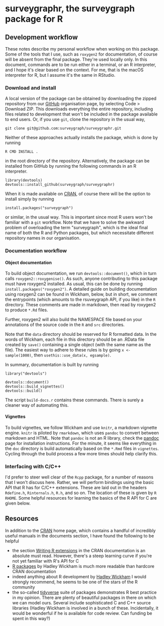 # surveygraphr, the surveygraph package for R

## Development workflow

These notes describe my personal workflow when working on this package. Some of the tools that I use, such as `roxygen2` for documentation, of course will be absent from the final package. They're used locally only. In this document, commands are to be run either in a terminal, or an R interpreter, and I hope it's clear based on the context. For me, that is the macOS interpreter for R, but I assume it's the same in RStudio.

### Download and install

A local version of the package can be obtained by downloading the zipped repository from our [GitHub](https://github.com/surveygraph/surveygraphr) organisation page, by selecting Code > Download ZIP. This downloads everything the entire repository, including files related to development that won't be included in the package available to end users. Or, if you use `git`, clone the repository in the usual way,

```
git clone git@github.com:surveygraph/surveygraphr.git
```

Neither of these approaches actually installs the package, which is done by running

```
R CMD INSTALL .
```

in the root directory of the repository. Alternatively, the package can be installed from GitHub by running the following commands in an R interpreter.

```
library(devtools)
devtools::install_github(surveygraph/surveygraphr)
```

When it is made available on [CRAN](https://cran.r-project.org/), of course there will be the option to install simply by running 

```
install.packages("surveygraph")
```

or similar, in the usual way. This is important since most R users won't be familiar with a `git` workflow. Note that we have to solve the awkward problem of overloading the term "surveygraph", which is the ideal final name of both the R and Python packages, but which necessitate different repository names in our organisation.


### Documentation workflow

#### Object documentation

To build object documentation, we run `devtools::document()`, which in turn calls `roxygen2::roxygenise()`. As such, anyone contributing to this package must have roxygen2 installed. As usual, this can be done by running `install.packages("roxygen2")`. A detailed guide on building documentation using roxygen2 can be found in Wickham, below, but in short, we comment the entrypoints (which amounts to the rsuveygraph API, if you like) in the `R` directory. These comments are made in markdown, then read by roxygen2 to produce `*.Rd` files.

Further, roxygen2 will also build the NAMESPACE file based on your annotations of the source code in the `R` and `src` directories.

Note that the `data` directory should be reserved for R formatted data. In the words of Wickham, each file in this directory should be an .RData file created by `save()` containing a single object (with the same name as the file). The easiest way to adhere to these rules is by going `x <- sample(1000)`, then `usethis::use_data(x, egsample)`.

In summary, documentation is built by running

```
library("devtools")

devtools::document()
devtools::build_vignettes()
devtools::build()
```

The script `build-docs.r` contains these commands. There is surely a cleaner way of automating this.

#### Vignettes

To build vignettes, we follow Wickham and use `knitr`, a markdown vignette engine. `knitr` is piloted by `rmarkdown`, which uses `pandoc` to convert between markdown and HTML. Note that `pandoc` is not an R library, check the [pandoc](https://pandoc.org/installing.html) page for installation instructions. For the minute, it seems like everything in the `doc` directory is build automatically based on the `*.Rmd` files in `vignettes`. Cycling through the build process a few more times should help clarify this.

### Interfacing with C/C++

I'd prefer to steer well clear of the `Rcpp` package, for a number of reasons that I won't discuss here. Rather, we will perform bindings using the basic API that R has for C/C++ extensions. These are laid out in the headers `Rdefine.h`, `Rinternals.h`, `R.h`, and so on. The location of these is given by `R RHOME`. Some helpful resources for learning the basics of the R API for C are given below. 

## Resources

In addition to the [CRAN](https://cran.r-project.org/) home page, which contains a handful of incredibly useful manuals in the documents section, I have found the following to be helpful

* the section [Writing R extensions](https://cran.r-project.org/) in the CRAN documentation is an absolute must read. However, there's a steep learning curve if you're not yet familiar with R's API for C
* [R packages](https://r-pkgs.org/) by Hadley Wickham is much more readable than hardcore CRAN documentation
* indeed anything about R development by [Hadley Wickham](https://hadley.nz/) I would strongly recommend, he seems to be one of the stars of the R community
* the so-called [tidyverse](https://github.com/tidyverse) suite of packages demonstrates R best practice in my opinion. There are plenty of beautiful packages in there on which we can model ours. Several include sophisticated C and C++ source libraries (Hadley Wickham is involved in a bunch of these. Incidentally, it would be wonderful if he is available for code review. Can funding be spent in this way?) 



